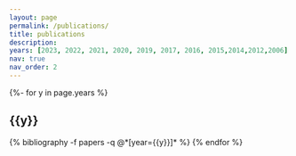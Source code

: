 ```yaml
---
layout: page
permalink: /publications/
title: publications
description: 
years: [2023, 2022, 2021, 2020, 2019, 2017, 2016, 2015,2014,2012,2006]
nav: true
nav_order: 2
---
```

<!-- _pages/publications.md -->
<div class="publications">

{%- for y in page.years %}
  <h2 class="year">{{y}}</h2>
  {% bibliography -f papers -q @*[year={{y}}]* %}
{% endfor %}

</div>
